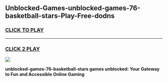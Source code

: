 
## Unblocked-Games-unblocked-games-76-basketball-stars-Play-Free-dodns
<h3>
<a href="https://premium76.site?title=unblocked-games-76-basketball-stars&ref=19M">CLICK TO PLAY</a></h3>
<hr>

<h3>
<a href="https://premium76.site?title=unblocked-games-76-basketball-stars&ref=19M">CLICK 2 PLAY</a>
  
</h3>

<a href="https://premium76.site?title=unblocked-games-76-basketball-stars&ref=19M"><img src="https://clearcache.store/games.png"></a>


**unblocked-games-76-basketball-stars games unblocked: Your Gateway to Fun and Accessible Online Gaming**
